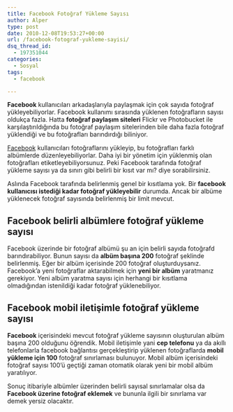 ```yaml
---
title: Facebook Fotoğraf Yükleme Sayısı
author: Alper
type: post
date: 2010-12-08T19:53:27+00:00
url: /facebook-fotograf-yukleme-sayisi/
dsq_thread_id:
  - 197351044
categories:
  - Sosyal
tags:
  - facebook

---
```

**Facebook** kullanıcıları arkadaşlarıyla paylaşmak için çok sayıda fotoğraf yükleyebiliyorlar. Facebook kullanımı sırasında yüklenen fotoğrafların sayısı oldukça fazla. Hatta **fotoğraf paylaşım siteleri** Flickr ve Photobucket ile karşılaştırıldığında bu fotoğraf paylaşım sitelerinden bile daha fazla fotoğraf yüklendiği ve bu fotoğrafları barındırdığı biliniyor.

<a href="http://www.facebook.com" target="_blank">Facebook</a> kullanıcıları fotoğraflarını yükleyip, bu fotoğrafları farklı albümlerde düzenleyebiliyorlar. Daha iyi bir yönetim için yüklenmiş olan fotoğrafları etiketleyebiliyorsunuz. Peki Facebook tarafında fotoğraf yükleme sayısı ya da sınırı gibi belirli bir kısıt var mı? diye sorabilirsiniz.

Aslında Facebook tarafında belirlenmiş genel bir kısıtlama yok. Bir **facebook kullanıcısı istediği kadar fotoğraf yükleyebilir** durumda. Ancak bir albüme yüklenecek fotoğraf sayısında belirlenmiş bir limit mevcut.

## Facebook belirli albümlere fotoğraf yükleme sayısı

Facebook üzerinde bir fotoğraf albümü şu an için belirli sayıda fotoğrafd barındırabiliyor. Bunun sayısı da **albüm başına 200** fotoğraf şeklinde belirlenmiş. Eğer bir albüm içerisinde 200 fotoğraf oluşturduysanız. Facebook&#8217;a yeni fotoğraflar aktarabilmek için **yeni bir albüm** yaratmanız gerekiyor. Yeni albüm yaratma sayısı için herhangi bir kısıtlama olmadığından istenildiği kadar fotoğraf yüklenebiliyor.

## Facebook mobil iletişimle fotoğraf yükleme sayısı

**Facebook** içerisindeki mevcut fotoğraf yükleme sayısının oluşturulan albüm başına 200 olduğunu öğrendik. Mobil iletişimle yani **cep telefonu** ya da akıllı telefonlarla facebook bağlantısı gerçekleştirip yüklenen fotoğraflarda **mobil yükleme için 100** fotoğraf sınırlaması bulunuyor. Mobil albüm içerisindeki fotoğraf sayısı 100&#8217;ü geçtiği zaman otomatik olarak yeni bir mobil albüm yaratılıyor.

Sonuç itibariyle albümler üzerinden belirli sayısal sınırlamalar olsa da **Facebook üzerine fotoğraf eklemek** ve bununla ilgili bir sınırlama var demek yersiz olacaktır.